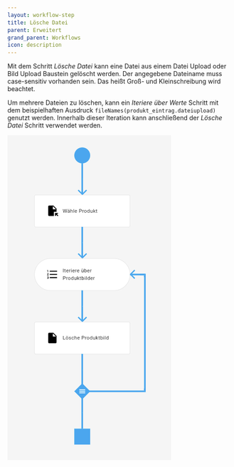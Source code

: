 ```yaml
---
layout: workflow-step
title: Lösche Datei
parent: Erweitert
grand_parent: Workflows
icon: description
---
```


Mit dem Schritt _Lösche Datei_ kann eine Datei aus einem Datei Upload oder Bild Upload Baustein gelöscht werden.
Der angegebene Dateiname muss case-sensitiv vorhanden sein. Das heißt Groß- und Kleinschreibung wird beachtet.

Um mehrere Dateien zu löschen, kann ein _Iteriere über Werte_ Schritt mit dem beispielhaften Ausdruck `fileNames(produkt_eintrag.dateiupload)` genutzt werden. Innerhalb dieser Iteration kann anschließend der _Lösche Datei_ Schritt verwendet werden.

![Löschen innerhalb einer iteration](/assets/workflows/advanced/delete-file/iteration.png)
